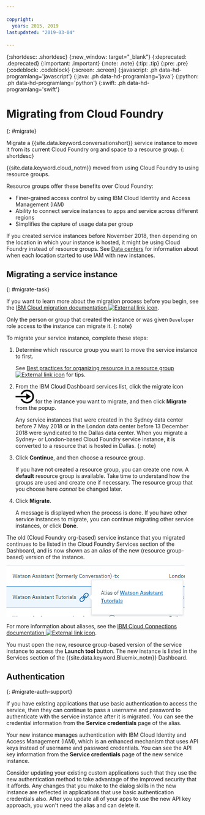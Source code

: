 ```yaml
---

copyright:
  years: 2015, 2019
lastupdated: "2019-03-04"

---
```


{:shortdesc: .shortdesc}
{:new_window: target="_blank"}
{:deprecated: .deprecated}
{:important: .important}
{:note: .note}
{:tip: .tip}
{:pre: .pre}
{:codeblock: .codeblock}
{:screen: .screen}
{:javascript: .ph data-hd-programlang='javascript'}
{:java: .ph data-hd-programlang='java'}
{:python: .ph data-hd-programlang='python'}
{:swift: .ph data-hd-programlang='swift'}

# Migrating from Cloud Foundry
{: #migrate}

Migrate a {{site.data.keyword.conversationshort}} service instance to move it from its current Cloud Foundry org and space to a resource group.
{: shortdesc}

{{site.data.keyword.cloud_notm}} moved from using Cloud Foundry to using resource groups.

Resource groups offer these benefits over Cloud Foundry:

- Finer-grained access control by using IBM Cloud Identity and Access Management (IAM)
- Ability to connect service instances to apps and service across different regions
- Simplifies the capture of usage data per group

If you created service instances before November 2018, then depending on the location in which your instance is hosted, it might be using Cloud Foundry instead of resource groups. See [Data centers](/docs/services/assistant?topic=assistant-services-information#services-information-regions) for information about when each location started to use IAM with new instances.

## Migrating a service instance
{: #migrate-task}

If you want to learn more about the migration process before you begin, see the [IBM Cloud migration documentation ![External link icon](../../icons/launch-glyph.svg "External link icon")](/docs/resources?topic=resources-migrate).

Only the person or group that created the instance or was given `Developer` role access to the instance can migrate it.
{: note}

To migrate your service instance, complete these steps:

1.  Determine which resource group you want to move the service instance to first.

    See [Best practices for organizing resource in a resource group ![External link icon](../../icons/launch-glyph.svg "External link icon")](/docs/resources?topic=resources-bp_resourcegroups) for tips.

1.  From the IBM Cloud Dashboard services list, click the migrate icon ![Migrate](images/migrate.svg) for the instance you want to migrate, and then click **Migrate** from the popup.

    Any service instances that were created in the Sydney data center before 7 May 2018 or in the London data center before 13 December 2018 were syndicated to the Dallas data center. When you migrate a Sydney- or London-based Cloud Foundry service instance, it is converted to a resource that is hosted in Dallas.
    {: note}

1.  Click **Continue**, and then choose a resource group.

    If you have not created a resource group, you can create one now. A **default** resource group is available. Take time to understand how the groups are used and create one if necessary. The resource group that you choose here *cannot* be changed later.

1.  Click **Migrate**.

    A message is displayed when the process is done. If you have other service instances to migrate, you can continue migrating other service instances, or click **Done**.

The old (Cloud Foundry org-based) service instance that you migrated continues to be listed in the Cloud Foundry Services section of the Dashboard, and is now shown as an *alias* of the new (resource group-based) version of the instance.

![Shows current service instance is now an alias of a resource-based instance](images/alias.png)

For more information about aliases, see the [IBM Cloud Connections documentation ![External link icon](../../icons/launch-glyph.svg "External link icon")](https://cloud.ibm.com/docs/resources/connecting_apps#what_is_alias).

You must open the new, resource group-based version of the service instance to access the **Launch tool** button. The new instance is listed in the Services section of the {{site.data.keyword.Bluemix_notm}} Dashboard.

## Authentication
{: #migrate-auth-support}

If you have existing applications that use basic authentication to access the service, then they can continue to pass a username and password to authenticate with the service instance after it is migrated. You can see the credential information from the **Service credentials** page of the alias.

Your new instance manages authentication with IBM Cloud Identity and Access Management (IAM), which is an enhanced mechanism that uses API keys instead of username and password credentials. You can see the API key information from the **Service credentials** page of the new service instance.

Consider updating your existing custom applications such that they use the new authentication method to take advantage of the improved security that it affords. Any changes that you make to the dialog skills in the new instance are reflected in applications that use basic authentication credentials also. After you update all of your apps to use the new API key approach, you won't need the alias and can delete it.
